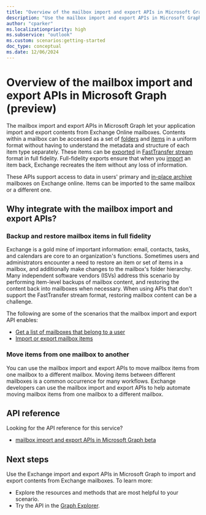 ```yaml
---
title: "Overview of the mailbox import and export APIs in Microsoft Graph (preview)"
description: "Use the mailbox import and export APIs in Microsoft Graph to build solutions that integrate with mailbox resources for data import and export scenarios"
author: "cparker"
ms.localizationpriority: high
ms.subservice: "outlook"
ms.custom: scenarios:getting-started
doc_type: conceptual
ms.date: 12/06/2024
---
```


# Overview of the mailbox import and export APIs in Microsoft Graph (preview)

The mailbox import and export APIs in Microsoft Graph let your application import and export contents from Exchange Online mailboxes. Contents within a mailbox can be accessed as a set of [folders](./mailboxfolder.md) and [items](./mailboxitem.md) in a uniform format without having to understand the metadata and structure of each item type separately. These items can be [exported](../api/mailbox-exportitems.md) in [FastTransfer stream](/openspecs/exchange_server_protocols/ms-oxcfxics/a2648823-0a98-43ee-98e8-590e4f7bcbbe) format in full fidelity. Full-fidelity exports ensure that when you [import](../api/mailbox-createimportsession.md) an item back, Exchange recreates the item without any loss of information.

These APIs support access to data in users' primary and [in-place archive](/exchange/clients-and-mobile-in-exchange-online/archive-client-and-compliance-&-security-feature-details?tabs=Archive-features#archive-mailbox) mailboxes on Exchange online. Items can be imported to the same mailbox or a different one.

## Why integrate with the mailbox import and export APIs?

### Backup and restore mailbox items in full fidelity

Exchange is a gold mine of important information: email, contacts, tasks, and calendars are core to an organization's functions. Sometimes users and administrators encounter a need to restore an item or set of items in a mailbox, and additionally make changes to the mailbox's folder hierarchy. Many independent software vendors (ISVs) address this scenario by performing item-level backups of mailbox content, and restoring the content back into mailboxes when necessary. When using APIs that don't support the FastTransfer stream format, restoring mailbox content can be a challenge.

The following are some of the scenarios that the mailbox import and export API enables:

- [Get a list of mailboxes that belong to a user](/api-reference/beta/api/usersettings-list-exchange.md)
- [Import or export mailbox items](/api-reference/beta/resources/mailboxitem.md#methods)

### Move items from one mailbox to another

You can use the mailbox import and export APIs to move mailbox items from one mailbox to a different mailbox. Moving items between different mailboxes is a common occurrence for many workflows. Exchange developers can use the mailbox import and export APIs to help automate moving mailbox items from one mailbox to a different mailbox.

## API reference

Looking for the API reference for this service?

- [mailbox import and export APIs in Microsoft Graph beta](/api-reference/beta/resources/exchange-import-export-api-overview.md)

## Next steps

Use the Exchange import and export APIs in Microsoft Graph to import and export contents from Exchange mailboxes. To learn more:

- Explore the resources and methods that are most helpful to your scenario.
- Try the API in the [Graph Explorer](https://developer.microsoft.com/graph/graph-explorer).
